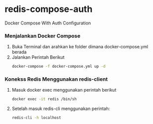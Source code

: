 # redis-compose-auth
Docker Compose With Auth Configuration

### Menjalankan Docker Compose
1. Buka Terminal dan arahkan ke folder dimana docker-compose.yml berada
2. Jalankan Perintah Berikut
    ```bash 
    docker-compose -f docker-compose.yml up -d
    ```

### Konekss Redis Menggunakan redis-client
1. Masuk docker exec menggunakan perintah berikut
    ```bash
    docker exec -it redis /bin/sh
    ```
3. Setelah masuk redis-cli menggunakan perintah:
    ```bash
    redis-cli -h localhost
    ```
